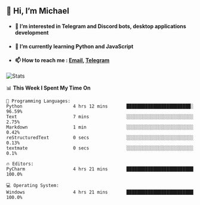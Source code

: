 ## 👋 Hi, I’m Michael
- #### 👀 I’m interested in Telegram and Discord bots, desktop applications development
- #### 🌱 I’m currently learning Python and JavaScript
- #### 📫 How to reach me : [Email](mailto:misha@kurapov.ru), [Telegram](https://t.me/mickr7)

![Stats](https://github-readme-stats.vercel.app/api?username=krpff&show_icons=true&theme=react&hide=issues&count_private=true&layout=compact)


<!--START_SECTION:waka-->
📊 **This Week I Spent My Time On** 

```text
💬 Programming Languages: 
Python                   4 hrs 12 mins       ████████████████████████░   96.59% 
Text                     7 mins              ░░░░░░░░░░░░░░░░░░░░░░░░░   2.75% 
Markdown                 1 min               ░░░░░░░░░░░░░░░░░░░░░░░░░   0.42% 
reStructuredText         0 secs              ░░░░░░░░░░░░░░░░░░░░░░░░░   0.13% 
textmate                 0 secs              ░░░░░░░░░░░░░░░░░░░░░░░░░   0.1%

🔥 Editors: 
PyCharm                  4 hrs 21 mins       █████████████████████████   100.0%

💻 Operating System: 
Windows                  4 hrs 21 mins       █████████████████████████   100.0%

```


<!--END_SECTION:waka-->
